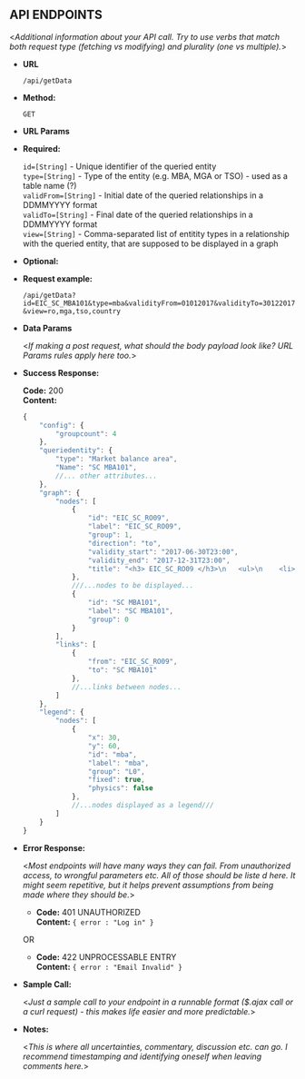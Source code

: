 API ENDPOINTS
----
  <_Additional information about your API call. Try to use verbs that match both request type (fetching vs modifying) and plurality (one vs multiple)._>

* **URL**

  `/api/getData`

* **Method:**

  `GET`
  
*  **URL Params**

* **Required:**
 
   `id=[String]` - Unique identifier of the queried entity  
   `type=[String]` - Type of the entity (e.g. MBA, MGA or TSO) - used as a table name (?)  
   `validFrom=[String]` - Initial date of the queried relationships in a DDMMYYYY format  
   `validTo=[String]` - Final date of the queried relationships in a DDMMYYYY format  
   `view=[String]` - Comma-separated list of entitity types in a relationship with the queried entity, that are supposed to be displayed in a graph  
   

*   **Optional:**

*   **Request example:**

    `/api/getData?id=EIC_SC_MBA101&type=mba&validityFrom=01012017&validityTo=30122017&view=ro,mga,tso,country`


* **Data Params**

  <_If making a post request, what should the body payload look like? URL Params rules apply here too._>

* **Success Response:**

  **Code:** 200 <br />
  **Content:**  
    ```javascript
    {
        "config": {
            "groupcount": 4
        },
        "queriedentity": {
            "type": "Market balance area",
            "Name": "SC MBA101",
            //... other attributes...        
        },
        "graph": {
            "nodes": [
                {
                    "id": "EIC_SC_RO09",
                    "label": "EIC_SC_RO09",
                    "group": 1,
                    "direction": "to",
                    "validity_start": "2017-06-30T23:00",
                    "validity_end": "2017-12-31T23:00",
                    "title": "<h3> EIC_SC_RO09 </h3>\n   <ul>\n    <li>Validity start: 2017-06-30T23:00</li>\n    <li>Validity end: 2017-12-31T23:00</li>\n   </ul>       \n   "
                },
                ///...nodes to be displayed...
                {
                    "id": "SC MBA101",
                    "label": "SC MBA101",
                    "group": 0
                }
            ],
            "links": [
                {
                    "from": "EIC_SC_RO09",
                    "to": "SC MBA101"
                },
                //...links between nodes...
            ]
        },
        "legend": {
            "nodes": [
                {
                    "x": 30,
                    "y": 60,
                    "id": "mba",
                    "label": "mba",
                    "group": "L0",
                    "fixed": true,
                    "physics": false
                },
                //...nodes displayed as a legend///
            ]
        }
    }
    ```
 
* **Error Response:**

  <_Most endpoints will have many ways they can fail. From unauthorized access, to wrongful parameters etc. All of those should be liste d here. It might seem repetitive, but it helps prevent assumptions from being made where they should be._>

  * **Code:** 401 UNAUTHORIZED <br />
    **Content:** `{ error : "Log in" }`

  OR

  * **Code:** 422 UNPROCESSABLE ENTRY <br />
    **Content:** `{ error : "Email Invalid" }`

* **Sample Call:**

  <_Just a sample call to your endpoint in a runnable format ($.ajax call or a curl request) - this makes life easier and more predictable._> 

* **Notes:**

  <_This is where all uncertainties, commentary, discussion etc. can go. I recommend timestamping and identifying oneself when leaving comments here._> 